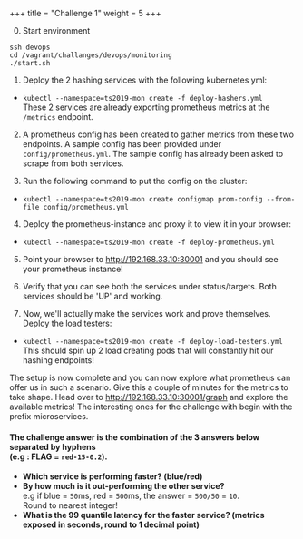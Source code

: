 +++
title = "Challenge 1"
weight = 5
+++

0. Start environment

```
ssh devops
cd /vagrant/challanges/devops/monitoring
./start.sh
```

1. Deploy the 2 hashing services with the following kubernetes yml:

  - `kubectl --namespace=ts2019-mon create -f deploy-hashers.yml`</br>
    These 2 services are already exporting prometheus metrics at the `/metrics` endpoint.

2. A prometheus config has been created to gather metrics from these two endpoints. A sample config has been provided under `config/prometheus.yml`. The sample config has already been asked to scrape from both services.

3. Run the following command to put the config on the cluster:

  - `kubectl --namespace=ts2019-mon create configmap prom-config --from-file config/prometheus.yml`

4. Deploy the prometheus-instance and proxy it to view it in your browser:

  - `kubectl --namespace=ts2019-mon create -f deploy-prometheus.yml`

5. Point your browser to http://192.168.33.10:30001 and you should see your prometheus instance!

6. Verify that you can see both the services under status/targets. Both services should be 'UP' and working.

7. Now, we'll actually make the services work and prove themselves. Deploy the load testers:
  - `kubectl --namespace=ts2019-mon create -f deploy-load-testers.yml`</br>
  This should spin up 2 load creating pods that will constantly hit our hashing endpoints!

The setup is now complete and you can now explore what prometheus can offer us in such a scenario. Give this a couple of minutes for the metrics to take shape. Head over to http://192.168.33.10:30001/graph and explore the available metrics! The interesting ones for the challenge with begin with the prefix microservices.

#### The challenge answer is the combination of the 3 answers below separated by hyphens</br>(e.g : FLAG = `red-15-0.2`).

 - **Which service is performing faster? (blue/red)**
 - **By how much is it out-performing the other service?**</br>
e.g if blue = `50`ms, red = `500`ms, the answer = `500/50` = `10`.</br>
Round to nearest integer!
 - **What is the 99 quantile latency for the faster service? (metrics exposed in seconds, round to 1 decimal point)**
